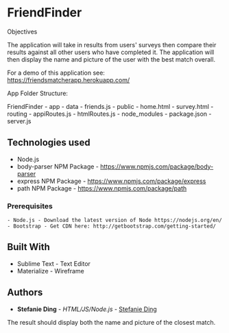 # FriendFinder

Objectives


The application will take in results from users' surveys then compare their results against all other users who have completed it. The application will then display the name and picture of the user with the best match overall.

For a demo of this application see: https://friendsmatcherapp.herokuapp.com/

App Folder Structure:

 FriendFinder
 	- app
 		- data
 			- friends.js
 		- public
 			- home.html
 			- survey.html
 		- routing
 			- appiRoutes.js
 			- htmlRoutes.js
 	- node_modules
 	- package.json
 	- server.js

## Technologies used
- Node.js
- body-parser NPM Package - https://www.npmjs.com/package/body-parser
- express NPM Package - https://www.npmjs.com/package/express
- path NPM Package - https://www.npmjs.com/package/path

### Prerequisites

```
- Node.js - Download the latest version of Node https://nodejs.org/en/
- Bootstrap - Get CDN here: http://getbootstrap.com/getting-started/
```

## Built With

* Sublime Text - Text Editor
* Materialize - Wireframe

## Authors

* **Stefanie Ding** - *HTML/JS/Node.js* - [Stefanie Ding](https://github.com/StefanieDing)



The result should display both the name and picture of the closest match.